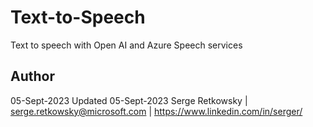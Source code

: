 # Text-to-Speech
Text to speech with Open AI and Azure Speech services

## Author
05-Sept-2023
Updated 05-Sept-2023
Serge Retkowsky | serge.retkowsky@microsoft.com | https://www.linkedin.com/in/serger/
